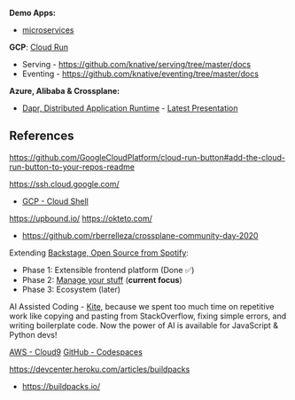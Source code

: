 **Demo Apps:**

  * [microservices](microservices-demo.md)

**GCP**: [Cloud Run](https://cloud.run)
  * Serving - https://github.com/knative/serving/tree/master/docs
  * Eventing - https://github.com/knative/eventing/tree/master/docs
   
**Azure, Alibaba & Crossplane:** 
  * [Dapr, Distributed Application Runtime](https://dapr.io/) - [Latest Presentation](https://github.com/dapr/docs/blob/master/presentations/Dapr%20Presentation%20Deck.pptx)

## References

https://github.com/GoogleCloudPlatform/cloud-run-button#add-the-cloud-run-button-to-your-repos-readme
    
https://ssh.cloud.google.com/
* [GCP - Cloud Shell](https://cloud.google.com/blog/products/gcp/introducing-google-cloud-shels-new-code-editor)

https://upbound.io/
https://okteto.com/
* https://github.com/rberrelleza/crossplane-community-day-2020
  
Extending [Backstage, Open Source from Spotify](https://backstage.io/):
* Phase 1: Extensible frontend platform (Done ✅) 
* Phase 2: [Manage your stuff](https://backstage.io/blog/2020/05/22/phase-2-service-catalog) (**current focus**)
* Phase 3: Ecosystem (later) 
  
AI Assisted Coding - [Kite](https://www.kite.com/), because we spent too much time on repetitive work like copying and pasting from StackOverflow, fixing simple errors, and writing boilerplate code. Now the power of AI is available for JavaScript & Python devs!

[AWS - Cloud9](https://aws.amazon.com/cloud9/)
[GitHub - Codespaces](https://github.com/features/codespaces)

https://devcenter.heroku.com/articles/buildpacks
* https://buildpacks.io/
